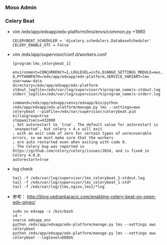 ### Moso Admin

### Celery Beat
* vim /edx/app/edxapp/edx-platform/lms/envs/common.py +1860
    ```
    CELERYBEAT_SCHEDULER = 'djcelery.schedulers.DatabaseScheduler'
    CELERY_ENABLE_UTC = False
    ```
* vim /edx/app/supervisor/conf.d/workers.conf
    ```
    [program:lms_celerybeat_1]

    environment=CONCURRENCY=1,LOGLEVEL=info,DJANGO_SETTINGS_MODULE=aws,LANG=en_US.UTF-8,PYTHONPATH=/edx/app/edxapp/edx-platform,SERVICE_VARIANT=lms
    user=www-data
    directory=/edx/app/edxapp/edx-platform
    stdout_logfile=/edx/var/log/supervisor/%(program_name)s-stdout.log
    stderr_logfile=/edx/var/log/supervisor/%(program_name)s-stderr.log

    command=/edx/app/edxapp/venvs/edxapp/bin/python /edx/app/edxapp/edx-platform/manage.py lms --settings=aws celerybeat --pidfile=/edx/var/supervisor/celerybeat.pid
    killasgroup=true
    stopwaitsecs=432000
    ; Set autorestart to `true`. The default value for autorestart is `unexpected`, but celery < 4.x will exit
    ; with an exit code of zero for certain types of unrecoverable errors, so we must make sure that the workers
    ; are auto restarted even when exiting with code 0.
    ; The Celery bug was reported in https://github.com/celery/celery/issues/2024, and is fixed in Celery 4.0.0.
    autorestart=true
    ```
* log check
    ```
    tail -f /edx/var/log/supervisor/lms_celerybeat_1-stdout.log
    tail -f /edx/var/log/supervisor/lms_celerybeat_1-std*
    tail -f /edx/var/log/{lms,nginx,lms}/*log
    ```
* 参考：
    http://blog.vedrankaracic.com/enabling-celery-beat-on-open-edx-gingo/
    ```
    sudo su edxapp -s /bin/bash
    cd ~
    source edxapp_env
    python /edx/app/edxapp/edx-platform/manage.py lms --settings aws celerybeat
    python /edx/app/edxapp/edx-platform/manage.py lms --settings aws celerybeat --loglevel=DEBUG
    ```


